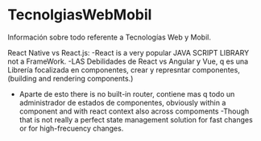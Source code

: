 # TecnolgiasWebMobil
Información sobre todo referente a Tecnologías Web y Mobil.

React Native vs React.js:
-React is a very popular JAVA SCRIPT LIBRARY not a FrameWork.
-LAS Debilidades de React vs Angular y Vue, q es una Librería focalizada en componentes, crear y represntar componentes, (building and rendering components.)
- Aparte de esto there is no built-in router, contiene mas q todo un administrador de estados de componentes, obviously within a component and with react context also across compoments
-Though that is not really a perfect state management solution for fast changes or for high-frecuency changes.


